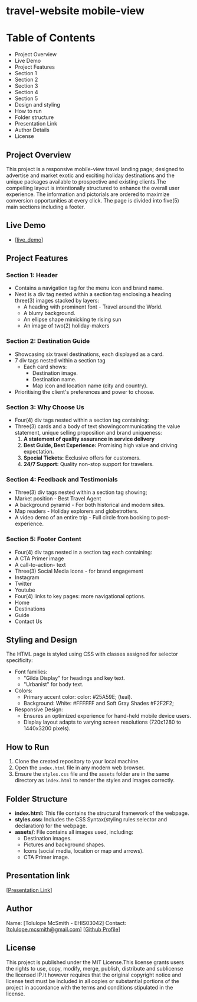 # travel-website mobile-view

# Table of Contents
- Project Overview 
- Live Demo
- Project Features
- Section 1
- Section 2
- Section 3
- Section 4
- Section 5
- Design and styling
- How to run
- Folder structure
- Presentation Link
- Author Details
- License
## Project Overview
This project is a responsive mobile-view travel landing page; designed to advertise and market exotic and exciting holiday destinations and the unique packages available to prospective and existing clients.The compelling layout is intentionally structured to enhance the overall user experience. The information and pictorials are ordered to maximize conversion opportunities at every click. The page is divided into five(5) main sections including a footer.
## Live Demo
- [[live_demo](https://travel-website-li3g.onrender.com)]
## Project Features

### Section 1: Header
- Contains a navigation tag for the menu icon and brand name.
- Next is a div tag nested within a section tag enclosing  a heading three(3) images stacked by layers:
  - A heading with prominent font - Travel around the World.
  - A blurry background.
  - An ellipse shape mimicking te rising sun
  - An image of two(2) holiday-makers

### Section 2: Destination Guide
- Showcasing six travel destinations, each displayed as a card.
- 7 div tags nested within a section tag
  - Each card shows:
    - Destination image.
    - Destination name.
    - Map icon and location name (city and country).
- Prioritising the client's preferences and power to choose.

### Section 3: Why Choose Us
- Four(4) div tags nested within a section tag containing:
- Three(3) cards and a body of text showingcommunicating the value statement, unique selling proposition and brand uniqueness:
  1. **A statement of quality assurance in service delivery**
  2. **Best Guide, Best Experience:** Promising high value and driving expectation.
  3. **Special Tickets:** Exclusive offers for customers.
  4. **24/7 Support:** Quality non-stop support for travelers.

### Section 4: Feedback and Testimonials
- Three(3) div tags nested within a section tag showing;
 - Market position - Best Travel Agent
 - A background pyramid - For both historical and modern sites.
 - Map readers - Holiday explorers and globetrotters.
 -  A video demo of an entire trip - Full circle from booking to post-experience.

 ### Section 5: Footer Content
 - Four(4) div tags nested in a section tag each containing:
 - A CTA Primer image
 - A call-to-action- text 
 - Three(3) Social Media Icons - for brand engagement
  - Instagram
  - Twitter
  - Youtube
 - Four(4) links to key pages: more navigational options.
  - Home
  - Destinations
  - Guide
  - Contact Us

## Styling and Design
The  HTML page is styled using CSS with classes assigned for selector specificity:
- Font families:
  - "Gilda Display" for headings and key text.
  - "Urbanist" for body text.
- Colors:
  - Primary accent color: color: #25A59E; (teal).
  - Background: White: #FFFFFF and Soft Gray Shades #F2F2F2;
- Responsive Design:
  - Ensures an optimized experience for hand-held mobile device users.
  - Display layout adapts to varying screen resolutions (720x1280 to 1440x3200 pixels).

## How to Run
1. Clone the created repository to your local machine.
2. Open the `index.html` file in any modern web browser.
3. Ensure the `styles.css` file and the `assets` folder are in the same directory as `index.html` to render the styles and images correctly.

## Folder Structure
- **index.html:** This file contains the structural framework of the webpage.
- **styles.css:** Includes the CSS Syntax(styling rules:selector and declaration) for the webpage.
- **assets/**: File contains all images used, including:
  - Destination images.
  - Pictures and background shapes.
  - Icons (social media, location or map and arrows).
  - CTA Primer image.

## Presentation link
[[Presentation Link](https://www.loom.com/share/abefe99718ec49618c7afd26fb46b75d?sid=c4337770-13ac-41b5-8252-11d504dc1dc7)]

## Author
Name: [Tolulope McSmith - EHIS03042]
Contact: [tolulope.mcsmith@gmail.com]
 [[Github Profile](https://github.com/EHIS03042)]

## License
 This project is published under the MIT License.This license grants users the rights to use, copy, modify, merge, publish, distribute and sublicense the licensed IP.It however requires that the original copyright notice and license text must be included in all copies or substantial portions of the project in accordance with the terms and conditions stipulated in the license.